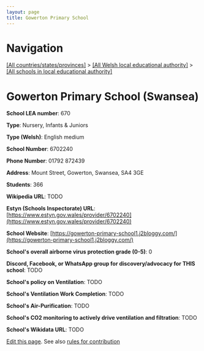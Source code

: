 ```yaml
---
layout: page
title: Gowerton Primary School
---
```

# Navigation

[[All countries/states/provinces]](../../..) > [[All Welsh local educational authority]](../..) > [[All schools in local educational authority]](..)

# Gowerton Primary School (Swansea)

**School LEA number**: 670

**Type**: Nursery, Infants & Juniors

**Type (Welsh)**: English medium

**School Number**: 6702240

**Phone Number**: 01792 872439

**Address**: Mount Street, Gowerton, Swansea, SA4 3GE

**Students**: 366

**Wikipedia URL**: TODO

**Estyn (Schools Inspectorate) URL**: [https://www.estyn.gov.wales/provider/6702240](https://www.estyn.gov.wales/provider/6702240)

**School Website**: [https://gowerton-primary-school1.j2bloggy.com/](https://gowerton-primary-school1.j2bloggy.com/)

**School's overall airborne virus protection grade (0-5)**: 0

**Discord, Facebook, or WhatsApp group for discovery/advocacy for THIS school**: TODO

**School's policy on Ventilation**: TODO

**School's Ventilation Work Completion**: TODO

**School's Air-Purification**: TODO

**School's CO2 monitoring to actively drive ventilation and filtration**: TODO

**School's Wikidata URL**: TODO




[Edit this page](https://github.com/VentilationProject/Wales/edit/prif/./Swansea/Gowerton_Primary_School.md). See also [rules for contribution](../../../contribution-rules/)